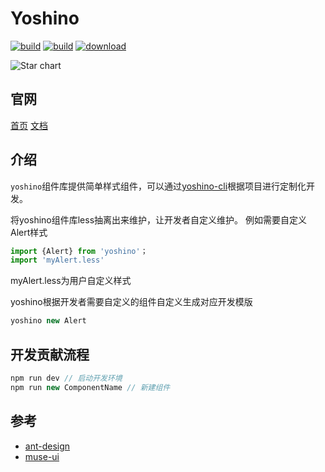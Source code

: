 # Yoshino
[![build](https://img.shields.io/npm/v/yoshino.svg?style=flat-square)](https://www.npmjs.com/package/yoshino) 
[![build](https://img.shields.io/npm/l/express.svg)](https://www.npmjs.com/package/yoshino)
[![download](https://img.shields.io/npm/dm/yoshino.svg?style=flat-square)](https://www.npmjs.com/package/yoshino)

![Star chart](https://hellogithub.com/starchart/Yoshino-UI/Yoshino.svg)
## 官网
[首页](https://yoshino-ui.github.io)
[文档](https://yoshino-ui.github.io/#/components/yoshino)

## 介绍
`yoshino`组件库提供简单样式组件，可以通过[yoshino-cli](https://github.com/Yoshino-UI/yoshino-cli)根据项目进行定制化开发。

将yoshino组件库less抽离出来维护，让开发者自定义维护。
例如需要自定义Alert样式
```js
import {Alert} from 'yoshino'；
import 'myAlert.less'
```

myAlert.less为用户自定义样式

yoshino根据开发者需要自定义的组件自定义生成对应开发模版

```js
yoshino new Alert
```

## 开发贡献流程
```js
npm run dev // 启动开发环境
npm run new ComponentName // 新建组件
```

## 参考
- [ant-design](https://github.com/ant-design/ant-design)
- [muse-ui](https://github.com/museui/muse-ui)

